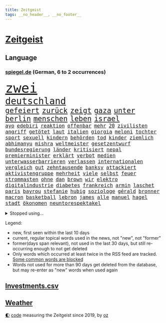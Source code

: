 ```yaml
---
title: Zeitgeist
tags: __no_header__, __no_footer__
---
```


# [Zeitgeist](https://oliz.io/zeitgeist/)

## Language

<h3><a href="https://www.spiegel.de" target="_blank">spiegel.de</a> (German, 6 to 2 occurrences)</h3>
<p style="font-family:monospace">
<span style="font-size:32pt"><a href="news_links.html#zwei" class="current">zwei</a></span>
<br>
<span style="font-size:22pt"><a href="news_links.html#deutschland" class="current">deutschland</a></span>
<br>
<span style="font-size:17pt"><a href="news_links.html#gefeiert" class="current">gefeiert</a></span>
<span style="font-size:17pt"><a href="news_links.html#zurück" class="current">zurück</a></span>
<span style="font-size:17pt"><a href="news_links.html#zeigt" class="current">zeigt</a></span>
<span style="font-size:17pt"><a href="news_links.html#gaza" class="current">gaza</a></span>
<span style="font-size:17pt"><a href="news_links.html#unter" class="current">unter</a></span>
<span style="font-size:17pt"><a href="news_links.html#berlin" class="current">berlin</a></span>
<span style="font-size:17pt"><a href="news_links.html#menschen" class="current">menschen</a></span>
<span style="font-size:17pt"><a href="news_links.html#leben" class="current">leben</a></span>
<span style="font-size:17pt"><a href="news_links.html#israel" class="current">israel</a></span>
<br>
<span style="font-size:12pt"><a href="news_links.html#ayo" class="new">ayo</a></span>
<span style="font-size:12pt"><a href="news_links.html#edebiri" class="new">edebiri</a></span>
<span style="font-size:12pt"><a href="news_links.html#reaktion" class="current">reaktion</a></span>
<span style="font-size:12pt"><a href="news_links.html#offenbar" class="current">offenbar</a></span>
<span style="font-size:12pt"><a href="news_links.html#mehr" class="current">mehr</a></span>
<span style="font-size:12pt"><a href="news_links.html#20" class="current">20</a></span>
<span style="font-size:12pt"><a href="news_links.html#zivilisten" class="current">zivilisten</a></span>
<span style="font-size:12pt"><a href="news_links.html#angriff" class="current">angriff</a></span>
<span style="font-size:12pt"><a href="news_links.html#getötet" class="current">getötet</a></span>
<span style="font-size:12pt"><a href="news_links.html#laut" class="current">laut</a></span>
<span style="font-size:12pt"><a href="news_links.html#italien" class="current">italien</a></span>
<span style="font-size:12pt"><a href="news_links.html#giorgia" class="current">giorgia</a></span>
<span style="font-size:12pt"><a href="news_links.html#meloni" class="current">meloni</a></span>
<span style="font-size:12pt"><a href="news_links.html#tochter" class="current">tochter</a></span>
<span style="font-size:12pt"><a href="news_links.html#sport" class="current">sport</a></span>
<span style="font-size:12pt"><a href="news_links.html#sexuell" class="current">sexuell</a></span>
<span style="font-size:12pt"><a href="news_links.html#kindern" class="current">kindern</a></span>
<span style="font-size:12pt"><a href="news_links.html#behörden" class="current">behörden</a></span>
<span style="font-size:12pt"><a href="news_links.html#tod" class="current">tod</a></span>
<span style="font-size:12pt"><a href="news_links.html#kinder" class="current">kinder</a></span>
<span style="font-size:12pt"><a href="news_links.html#ziemlich" class="current">ziemlich</a></span>
<span style="font-size:12pt"><a href="news_links.html#abhimanyu" class="new">abhimanyu</a></span>
<span style="font-size:12pt"><a href="news_links.html#mishra" class="new">mishra</a></span>
<span style="font-size:12pt"><a href="news_links.html#weltmeister" class="current">weltmeister</a></span>
<span style="font-size:12pt"><a href="news_links.html#gesetzentwurf" class="new">gesetzentwurf</a></span>
<span style="font-size:12pt"><a href="news_links.html#bundesregierung" class="current">bundesregierung</a></span>
<span style="font-size:12pt"><a href="news_links.html#länder" class="current">länder</a></span>
<span style="font-size:12pt"><a href="news_links.html#kritisiert" class="current">kritisiert</a></span>
<span style="font-size:12pt"><a href="news_links.html#nepal" class="new">nepal</a></span>
<span style="font-size:12pt"><a href="news_links.html#premierminister" class="current">premierminister</a></span>
<span style="font-size:12pt"><a href="news_links.html#erklärt" class="current">erklärt</a></span>
<span style="font-size:12pt"><a href="news_links.html#verbot" class="current">verbot</a></span>
<span style="font-size:12pt"><a href="news_links.html#medien" class="current">medien</a></span>
<span style="font-size:12pt"><a href="news_links.html#unterwasserbarrieren" class="new">unterwasserbarrieren</a></span>
<span style="font-size:12pt"><a href="news_links.html#verlassen" class="current">verlassen</a></span>
<span style="font-size:12pt"><a href="news_links.html#internationalen" class="current">internationalen</a></span>
<span style="font-size:12pt"><a href="news_links.html#vergleich" class="current">vergleich</a></span>
<span style="font-size:12pt"><a href="news_links.html#gut" class="current">gut</a></span>
<span style="font-size:12pt"><a href="news_links.html#zehntausende" class="current">zehntausende</a></span>
<span style="font-size:12pt"><a href="news_links.html#banksy" class="new">banksy</a></span>
<span style="font-size:12pt"><a href="news_links.html#attackiert" class="current">attackiert</a></span>
<span style="font-size:12pt"><a href="news_links.html#aktivistengruppe" class="current">aktivistengruppe</a></span>
<span style="font-size:12pt"><a href="news_links.html#mehrheit" class="current">mehrheit</a></span>
<span style="font-size:12pt"><a href="news_links.html#viele" class="current">viele</a></span>
<span style="font-size:12pt"><a href="news_links.html#selbst" class="current">selbst</a></span>
<span style="font-size:12pt"><a href="news_links.html#feuer" class="current">feuer</a></span>
<span style="font-size:12pt"><a href="news_links.html#strommasten" class="new">strommasten</a></span>
<span style="font-size:12pt"><a href="news_links.html#ohne" class="current">ohne</a></span>
<span style="font-size:12pt"><a href="news_links.html#dan" class="new">dan</a></span>
<span style="font-size:12pt"><a href="news_links.html#brown" class="current">brown</a></span>
<span style="font-size:12pt"><a href="news_links.html#wir" class="current">wir</a></span>
<span style="font-size:12pt"><a href="news_links.html#elektro" class="new">elektro</a></span>
<span style="font-size:12pt"><a href="news_links.html#digitalindustrie" class="new">digitalindustrie</a></span>
<span style="font-size:12pt"><a href="news_links.html#diabetes" class="current">diabetes</a></span>
<span style="font-size:12pt"><a href="news_links.html#frankreich" class="current">frankreich</a></span>
<span style="font-size:12pt"><a href="news_links.html#armin" class="current">armin</a></span>
<span style="font-size:12pt"><a href="news_links.html#laschet" class="new">laschet</a></span>
<span style="font-size:12pt"><a href="news_links.html#paris" class="current">paris</a></span>
<span style="font-size:12pt"><a href="news_links.html#bayrou" class="current">bayrou</a></span>
<span style="font-size:12pt"><a href="news_links.html#stefanie" class="current">stefanie</a></span>
<span style="font-size:12pt"><a href="news_links.html#hubig" class="current">hubig</a></span>
<span style="font-size:12pt"><a href="news_links.html#soziologe" class="current">soziologe</a></span>
<span style="font-size:12pt"><a href="news_links.html#gérald" class="new">gérald</a></span>
<span style="font-size:12pt"><a href="news_links.html#bronner" class="new">bronner</a></span>
<span style="font-size:12pt"><a href="news_links.html#macron" class="current">macron</a></span>
<span style="font-size:12pt"><a href="news_links.html#basketball" class="current">basketball</a></span>
<span style="font-size:12pt"><a href="news_links.html#lebron" class="new">lebron</a></span>
<span style="font-size:12pt"><a href="news_links.html#james" class="current">james</a></span>
<span style="font-size:12pt"><a href="news_links.html#alle" class="current">alle</a></span>
<span style="font-size:12pt"><a href="news_links.html#manuel" class="new">manuel</a></span>
<span style="font-size:12pt"><a href="news_links.html#hagel" class="current">hagel</a></span>
<span style="font-size:12pt"><a href="news_links.html#stadt" class="current">stadt</a></span>
<span style="font-size:12pt"><a href="news_links.html#ökonomen" class="current">ökonomen</a></span>
<span style="font-size:12pt"><a href="news_links.html#neuntorespektakel" class="new">neuntorespektakel</a></span>
</p>
<details>
<summary>Stopped using...</summary>
<p class="former" style="font-size:12pt">
cristiano(1784) ronaldo(1784) anne(1781) dienstag(1781) weltweiten(1781) depressionen(1780) tödlicher(1780) betrieb(1779) gemeldet(1779) madrid(1779) phase(1779) plus(1779) behörde(1778) weitergeht(1778) aufgerufen(1777) beschluss(1777) biden(1777) bitten(1777) facebook(1777) schien(1777) treffer(1777) verlegt(1777) englischen(1776) genannt(1776) juden(1776) verteilt(1776) geäußert(1775) profitiert(1775) reich(1775) scheinen(1775) untersuchungen(1775) botschaften(1774) mitglied(1774) software(1774) verbindung(1774) 32(1773) anwälte(1773) meinem(1773) dreimal(1772) eingestellt(1772) investitionen(1772) super(1772) verhaftet(1772) anteil(1771) besonderen(1771) bull(1771) see(1771) infektion(1769) rät(1769) sports(1769) aktiv(1768) militärs(1768) oppositionelle(1767) erhielt(1766) lügen(1766) werbung(1766) distanziert(1765) trainiert(1765) bewegen(1764) antwort(1763) erkrankung(1763) gekauft(1763) geprägt(1763) klimapolitik(1763) expräsident(1762) anhänger(1761) aufgenommen(1761) treiben(1759) aufhalten(1758) tiefen(1758) hängt(1757) eigenes(1754) leider(1754) nah(1754) näher(1754) schrecken(1753) überleben(1753) pleite(1751) stürzen(1750) journalist(1749) stress(1748) training(1748) provoziert(1744) munition(1743) iranischen(1742) kandidatur(1742) dramatischen(1737) einblicke(1726) karlsruhe(1719) abschluss(1716) langjährige(1666) expräsidenten(1650) blut(1600) charles(1577) ausnahme(1519) ohnehin(1510) las(1490) börsen(1452) gehälter(1441) straftaten(1423) spezielle(1409) betrüger(1380) unserem(1371) seltene(1362) fördern(1338) weiten(1327) überwachung(1318) mut(1281) terror(1272) beschuss(1264) eingetroffen(1250) günstiger(1244) besetzten(1239) erlauben(1235) antisemitische(1223) schlamm(1205) partnerin(1150) dramatische(1141) legal(1129) nation(1106) begegnung(1065) versehen(1044) todesstrafe(1023) umso(1015) flugabwehr(1012) staates(1012) verbrenner(1006) lauter(994) wechselte(993) mächtige(986) praxis(971) viertagewoche(962) vorstand(958) unruhe(917) jugend(896) duisburg(895) glas(877) wiederwahl(874) trikot(845) schlagabtausch(819) sizilien(809) drastische(807) festgestellt(800) pass(776) nahostkonflikt(774) höheren(761) nächster(757) torwart(749) zweifelt(739) kandidiert(737) knie(732) körperliche(730) momente(725) miliz(714) boeing(703) verfolgte(699) raumstation(692) version(688) beschuldigt(687) aufruhr(686) besetzung(686) unternehmens(686) nominierung(669) wild(658) adam(650) aufwand(645) unterschätzt(639) student(635) indischen(626) historischer(614) iss(608) finanziellen(605) teamkollegen(602) wahr(591) firmenchef(590) le(588) anthony(584) minus(579) senator(569) abgewiesen(564) erleichtert(560) zurückziehen(560) justin(550) zoo(547) wütet(543) freut(541) rheinmetall(537) planung(536) stewart(535) outfits(532) schülerinnen(529) klettert(527) fehlern(526) kriegsführung(511) noah(506) drin(503) instanz(499) türen(498) figuren(490) weber(487) verspielt(485) systematisch(476) beweist(475) beliebtesten(464) ignorieren(462) späten(462) france(460) beschließen(459) steven(450) 200000(448) verwaltungsgericht(443) herum(439) co₂ausstoß(435) /(433) smith(431) urteile(431) eingebrochen(425) bewahrt(421) beschert(414) zeichnen(414) saskia(409) auszugeben(407) gesichert(404) kandidieren(404) katzen(402) abnehmspritzen(400) inlandsgeheimdienst(398) untergang(394) abbrechen(393) drehen(392) yoga(387) konkret(386) versammeln(383) verzweifelt(383) aktionäre(382) scheiterten(379) zögern(378) autokraten(369) ifoinstituts(365) verpasste(365) konzernchef(364) weitermachen(363) khan(361) unterbringung(358) bauarbeiten(357) nutzerinnen(354) organisierte(353) beweis(348) alex(342) anzahl(341) leipziger(341) zwang(336) 2500(335) washingtons(333) stärkt(332) ausgerichtet(328) königreich(327) ursprung(327) annäherung(326) bka(325) unbeeindruckt(325) combs(322) diddy(322) sean(322) verwandten(322) anzeigen(321) strohe(319) eilt(317) vegas(316) veranstaltungen(314) vorsorglich(314) adhs(313) aktueller(313) billiger(313) stromausfälle(311) stanley(310) aufrüstung(309) maler(306) exporte(302) gestimmt(302) qualifiziert(302) mitgeteilt(297) spdfraktionschef(297) leere(296) jake(291) überzieht(290) überlegt(289) exchef(285) gelder(285) ruhen(284) sexismus(284) hingerichtet(282) kongress(280) winden(280) klimaziele(277) cdupolitikerin(276) pompeji(273) scharfer(269) 57(267) 97(267) betreuung(265) versus(265) unionsfraktion(264) übergeben(264) französin(261) ed(260) realistisch(260) sheeran(260) leichte(257) steuer(255) verließen(254) netflixserie(253) medizinischen(252) general(251) verzicht(251) rückkehrer(249) internationaler(248) spurensuche(248) zündet(246) affront(245) nasa(245) wiederum(241) schülern(240) erwartete(239) heide(238) winzige(238) gebühr(236) schlagzeuger(236) schmuggel(236) empfehlen(234) solch(234) überstehen(234) selbstkritik(232) batteriehersteller(231) bewertung(231) kaninchen(230) schönheit(228) gold(227) mail(227) konstruktiv(225) milliardenschwere(225) rücksicht(222) malen(221) privat(221) zuhause(220) jene(216) kälte(215) firewall(213) aufgefallen(210) taxi(210) gemüse(209) interviews(208) ruhm(208) außenhandel(206) dazwischen(206) geisel(204) lernt(201) posts(201) lärm(200) manuela(200) premiere(200) wohnmobil(200) notenbank(199) rückgängig(199) aschaffenburg(198) tausender(198) bargeld(195) nähern(192) unterzeichnet(192) auszuschließen(191) bonus(191) entwickelte(190) berlinerin(188) erden(187) spielberg(185) niedrigere(184) witkoff(184) abitur(183) aufruf(183) ausschluss(183) marie(183) oper(183) schranken(183) kulturstaatsminister(182) aufgegeben(181) verträge(181) osbourne(180) ozzy(180) usaid(180) faszination(179) milliardeninvestitionen(179) absitzen(178) roland(178) beherrschen(174) demokratischer(172) hamm(172) längerer(172) auszug(171) engagieren(171) gedachten(171) opa(171) saniert(170) taktik(170) verbinden(170) kollaps(169) debütalbum(168) reichsbürgergruppe(168) 25jähriger(167) slogan(167) übergewicht(167) systems(166) g(165) britisches(164) brücken(164) krachte(164) gesamtes(163) überzahl(163) just(162) jünger(162) luis(162) galatasaray(161) dreist(160) 24jährigen(159) internes(159) 1860(158) benannt(158) geht’s(157) grausame(157) kretschmann(157) ukrainern(157) winfried(157) 56(156) detmold(156) erhöhung(156) wortgefecht(156) hingelegt(155) kriegsgebiet(155) teufel(155) wunden(155) beschlossene(154) scham(154) tusk(154) verdammt(154) bär(153) büttner(153) wahrzeichen(153) bundesweiten(152) geplantes(151) bestellen(150) gynäkologe(149) heldin(149) woidke(149) zielt(149) drohnenattacke(148) experimente(148) gefüllt(148) ökologischen(148) beugen(147) flügen(147) liberaler(147) schwesig(147) wels(147) fähig(146) johansson(146) kürzer(146) marinemanöver(146) scarlett(146) stürme(146) brasilianische(144) gigantischen(143) zollstreits(143) unerlaubt(142) einschränken(141) prozesses(141) schimmel(141) verkürzen(141) netanyahuregierung(140) poleposition(140) qualifying(140) weitreichenden(140) begehrten(139) freispruch(139) jurist(139) erkelenz(138) freistaat(138) junta(138) kalender(138) kampfhandlungen(138) bernie(137) clooney(137) feministin(137) rief(137) josh(135) kiefer(135) ablaufen(134) stich(134) tourismus(134) tatsächliche(133) verunsichern(133) reinigen(132) terrorverdacht(132) fitzek(131) geheim(130) prognose(130) wolfram(130) nationalspielerinnen(129) airbus(128) frustriert(128) funktion(128) lies(128) lyon(128) satellitenbilder(128) siedlern(128) anja(127) aufschluss(127) auftragsbücher(127) ermordete(127) juliane(127) kalifornische(127) mls(127) spiegelreporterin(127) bemerkenswerter(126) wirtschaftsvertreter(126) enormen(125) thiel(125) carrie(124) fahrräder(124) kleinem(124) varianten(124) beruhigen(123) erwähnte(123) propagandavideo(123) ausspioniert(122) brandenburgs(122) fernverkehr(122) hasan(121) kultusminister(121) ambitionierten(120) booker(120) cory(120) sonntagmorgen(120) weinen(120) messe(119) schulz(119) abgelöst(118) kathedrale(118) wall(118) arbeite(117) digitalministerium(117) geeignet(117) inspiriert(117) handelsverband(116) kämpften(116) yair(116) barça(115) exporteure(115) kürzester(115) ritter(115) magath(114) neuköllner(114) tabletten(114) atombombenabwurf(113) batterien(113) hiroshima(113) slogans(113) audretsch(112) epstein(112) großmutter(112) jobcenter(112) katholiken(112) portion(112) testet(112) eingehandelt(111) kläger(111) gerichtshofs(109) journal(109) parteiinterne(109) victoria(109) wohnsitz(109) amal(108) herstellen(108) spendet(108) tue(108) unterfangen(108) zugeschlagen(108) kategorisch(107) label(107) südamerika(107) don(106) handgepäck(106) haushaltsausschuss(106) selfie(106) territoriale(106) verbünden(106) verstört(106) waldbrandes(106) 135(105) deep(105) intensiv(105) jenna(105) lebewesen(105) ortega(105) videoaufnahmen(105) woelki(105) köpfe(104) schulsystem(104) unverantwortlich(104) wednesday(104) ansturm(103) kletterte(103) parteigelder(102) asche(101) gepäck(101) sommerpause(101) weimer(101) ärmeren(101) niedriger(100) interessenten(99) vi(99) elektroantrieb(98) farce(98) kippt(98) meistertitel(98) passagieren(98) anlage(97) grillen(97) mahmoud(97) oppositionsführer(97) setzten(97) aufgebaut(96) summer(96) indiana(95) tiergarten(95) vorsatz(95) bundeswirtschaftsministerin(94) gastronomie(94) worklifebalance(94) buffett(93) warren(93) 25jährige(92) regelung(92) rumort(92) erholen(91) gravierenden(91) konsumgeständnis(91) stufen(91) vernichtung(91) annahmen(90) anziehen(90) beobachtungen(90) iraner(90) peak(90) wildberger(90) grausamen(89) mclarenfahrer(89) sponsoring(89) tagelange(89) ungesund(89) lehrerverband(88) transfeindlichkeit(88) wenigsten(88) zusammenbruch(88) afrikanerin(87) ausgelesen(87) erstickt(87) mossad(87) sexvideos(87) tiefsee(87) vorgaben(87) 122(86) bürokratieabbau(86) chatgptanbieter(86) interessant(86) mitgründer(86) spielflächen(86) beisein(85) bronzestatue(85) feierlichen(85) nationaltorwart(85) regierende(85) spaghetti(85) cohen(84) grausamkeit(84) inácio(84) luiz(84) lula(84) rasant(84) schufteten(84) städtetrip(84) unvereinbarkeitsbeschluss(84) atombomben(83) freigibt(83) gedruckt(83) millionär(83) musikvideo(83) mützenich(83) robotaxis(83) vorm(83) wadephuls(83) abstecher(82) aufsehenerregenden(82) floridas(82) jim(82) leverkusener(82) picasso(82) populär(82) rissen(82) schwierigste(82) skulptur(82) digitalminister(81) erfolgsgeschichten(81) hsvpräsident(81) more(81) prideparade(81) schleppte(81) steine(81) stellvertretender(81) versäumnisse(81) anwältin(80) kleinsten(80) schlicht(80) texten(80) vegetarische(80) marcandré(79) stegen(79) ter(79) weltuntergang(79) formel1rennen(78) landeskriminalamt(78) rupert(78) arbeitsumfeld(77) aushandeln(77) desantis(77) erläutert(77) fronten(77) ideologisch(77) katastrophen(77) optimistischer(77) techunternehmen(77) virtuellen(77) beschreiben(76) einbringen(76) gerissen(76) gilmore(76) handelskonflikte(76) lapid(76) massentourismus(76) sandler(76) sanierungen(76) sportlern(76) staatsgäste(76) zwecke(76) gesamtsieg(75) jet(75) mauritius(75) mittelstaedt(75) verzweifeln(75) widmet(75) 2002(74) little(74) schnellsten(74) terry(74) toxisches(74) exportstopp(73) gestohlene(73) politikwechsel(73) schwerfällt(73) sicheren(73) urheberrecht(73) fahrerinnen(72) fies(72) flugzeugbauer(72) kardashian(72) kurzschluss(72) mboko(72) trauern(72) 182(71) antwortet(71) aufgestaut(71) christi(71) entkriminalisierung(71) entsendet(71) mobilfunkempfang(71) proben(71) registrierte(71) yorks(71) dammbruch(70) erpressen(70) erwirbt(70) grillmeisterschaft(70) kreise(70) punktsieg(70) rekordzahl(70) williamson(70) zwanzig(70) dummen(69) lehnte(69) nannten(69) schadsoftware(69) anstehendes(68) schutt(68) xmal(68) außenseiterin(67) gegenzug(67) hilflosigkeit(67) klarkommen(67) like(67) mg(67) mitmenschen(67) seitz(67) that(67) unterschätzte(67) ausgebaut(66) badenwürttembergs(66) bundestagsabgeordnete(66) championsleaguetitel(66) fabriken(66) signalisieren(66) tigerbabys(66) ökosystem(66) aberkennung(65) cameron(65) digitalisierung(65) extremistischer(65) ferienanlage(65) kräften(65) maus(65) nase(65) verurteilter(65) canberra(64) fehlerhafte(64) klagende(64) torpedieren(64) abschlussbericht(63) achtziger(63) eventuell(63) kippen(63) defizite(62) lilly(62) errechnet(61) kakadus(61) magnum(61) pablo(61) sozialleistungen(61) carsharinganbieter(60) drohende(60) einzuführen(60) erpressung(60) miles(60) universum(60) brust(59) eingebracht(59) geliebtes(59) kalt(59) lesbar(59) schrieben(59) traditionshaus(59) atombombe(58) herzlich(58) kulturschaffende(58) leroy(58) mecklenburgvorpommerns(58) sané(58) energiebedarf(57) filmcharaktere(57) herhalten(57) kompetenzen(57) nashörner(57) sorten(57) wiederholte(57) ächzen(57) kelly(56) norbert(56) tyrannosaurus(56) verschleppten(56) verzögerung(56) befassen(55) hochbegabte(55) wasserkrise(55) automobilindustrie(54) blechlawine(54) shirin(54) steuerprüfungen(54) atomwissenschaftler(53) ausstattung(53) biontech(53) erschütterte(53) montreal(53) ressort(53) vernünftig(53) entsprechend(52) goldschakal(52) haseloff(52) lämmer(52) nuklearanlage(52) tägliche(52) verarbeitung(52) weltreise(52) cduabgeordnete(51) kerstin(51) norwegischen(51) passagierflugzeug(51) regionalzug(51) springerstiefel(51) todesurteil(51) betrügerische(50) hobbit(50) importen(50) kindesentführung(50) atmen(49) basketballerin(49) beansprucht(49) beeindruckenden(49) favoritin(49) verheerend(49) öldepot(49) ausstrahlen(48) capri(48) grüner(48) kilometern(48) selbstbewusster(48) chen(47) ferraris(47) parker(47) soße(47) stromschlag(47) gefundenen(46) konzertbesucher(46) unbegrenzte(46) wirtschaftswachstum(46) zünden(46) adriana(45) appellieren(45) lauten(45) abgebrannt(44) bombenangriff(44) bradshaw(44) deutschpolnischen(44) mitfahren(44) nachzahlungen(44) wesentlichen(44) gerichten(43) improvisierten(43) schieflage(43) zentralafrikanische(43) feldzug(42) produkt(42) seetang(42) sommerliche(42) zügen(42) ökosysteme(42) impfungen(41) mikroplastik(41) verschwendet(41) wiedergeburt(41) wählergruppen(41) agrarminister(40) geschwächt(40) glaubwürdigkeit(40) privatjets(40) waffensystemen(40) 1903(39) chefarzt(39) hitzebeschwerden(39) interpretiert(39) musikfestivals(39) provokanten(39) taylorjohnson(39) alois(38) angehoben(38) grauen(38) kreislaufprobleme(38) kriegskurs(38) mahlzeiten(38) sachsenanhalts(38) umgekommen(38) verwirklichen(38) überwachen(38) angstschweiß(37) antiisraelische(37) baldige(37) erpresst(37) gesellschaftliche(37) 3i/atlas(36) abschiebegefängnis(36) erzbistum(36) flaschenpost(36) gedanke(36) geschworene(36) gittens(36) offenlegung(36) sonnensystem(36) toll(36) buenos(35) meisterschaften(35) relevante(35) schwitzen(35) ständiges(35) teiler(35) ussängerin(35) vernünftige(35) intime(34) alarmieren(33) bootsausflug(33) craig(33) einfachen(33) einiger(33) gendersprache(33) jubiläum(33) ködern(33) sacken(33) transfernews(33) verstoße(33) verwüstung(33) friedensnobelpreis(32) großfamilien(32) kratzt(32) pendler(32) rivalen(32) schulferien(32) verfasst(32) ac/dc(31) bergretter(31) ergebnissen(31) erreger(31) gelben(31) jahrhunderten(31) kette(31) mel(31) profitierte(31) rabatten(31) ungewöhnlicher(31) winzig(31) wirksam(31) angeschlagenen(30) gefährlichste(30) machtverlust(30) zehntel(30) elba(29) flop(29) frankreichrundfahrt(29) hathaway(29) idris(29) kartelle(29) leichten(29) symbolisch(29) sympathie(29) südkalifornien(29) südküste(29) taufen(29) 67(28) entwaffnung(28) gäbe(28) lenkt(28) propagandavideos(28) reiseziel(28) vizechef(28) abschreckung(27) einsätze(27) gesetzesvorhaben(27) juristin(27) lebensmitteln(27) staatsanwaltschaften(27) umfragewerte(27) währung(27) zurücktreten(27) besatzung(26) cas(26) eingeplant(26) geschmack(26) jane(26) klimafolgen(26) lyles(26) monieren(26) optisch(26) umstimmen(26) wacken(26) wen(26) zusammenhängen(26) überhöhte(26) bouffier(25) burkhard(25) ekitiké(25) ertrinken(25) gap(25) labubus(25) brady(24) brisant(24) cherry(24) dolomiten(24) finanzexperten(24) gelbe(24) gelegenheitsjobs(24) republikanern(24) superman(24) verbreiteten(24) breitete(23) exklusive(23) gedauert(23) interstellaren(23) kaufpreise(23) kometen(23) ludwig(23) miller(23) nora(23) schwimmwm(23) spitzensport(23) wegfall(23) überzeugungsarbeit(23) berichterstattung(22) durchschnittlich(22) olympischen(22) passenden(22) richterkandidatin(22) verhärtet(22) zollpläne(22) übereinstimmenden(22) abgenommen(21) cain(21) datenanalyse(21) dean(21) schüchternheit(21) wegovy(21) bestes(20) darbietung(20) drauf(20) einfuhren(20) nachbarstaaten(20) testspiel(20) unbequem(20) allerletzten(19) epsteinakten(19) klemm(19) landwirtschaftsministeriums(19) lieferando(19) liter(19) staatsanwältin(19) umstieg(19) islamistischer(18) peterording(18) rechtlich(18) sankt(18) torsten(18) autonomes(17) colbert(17) dosb(17) heikel(17) jemals(17) porto(17) tatsächlich …(17) antikorruptionsbehörden(16) kletterkünste(16) vergibt(16) vertrieben(16) ahnung(15) angepriesen(15) einigt(15) emmynominierung(15) erlaubnis(15) fanatischer(15) patriotsysteme(15) ressorts(15) unbeirrt(15) ausgestiegen(14) betrugsvorwurf(14) ismaik(14) murdoch(14) putschversuchs(14) pöbeleien(14) sommerferiendebatte(14) usfirma(14) zurückgezahlt(14) bergrettung(13) bußgeldbescheide(13) kadaver(13) moraes(13) naturschutzbund(13) sofortigen(13) abstand(12) arbeitslose(12) bundespräsidentin(12) festigen(12) fossil(12) wahldebakel(12) 4000(11) abwurf(11) aushungerung(11) brandt(11) katastrophalen(11) kimodelle(11) mitleidenschaft(11) palantir(11) passion(11) polizeisoftware(11) unsinn(11)
</p>
</details>
<p>Legend:
<ul>
<li><span class="new">new</span>, first seen within the last 10 days</li>
<li><span class="current">current</span>, regular topical words used in the news, not "new", not "former"</li>
<li><span class="former">former(days span relevant)</span>, not used in the last 30 days, but still re-occurring enough to not get deleted</li>
<li>Only words which occurred at least twice in the RSS feed are tracked. <a href="language/filters.py">Some common words are blocked</a></li>
<li>Words not used for more than 90 days get deleted from the database, but may re-enter as "new" words when used again</li>
</ul>
</p>

## [Investments](investments.html)[.csv](investments.csv)

## [Weather](weather.html)

<footer>
<a href="javascript:toggleTheme()" class="nav">🌓</a>
<a href="https://github.com/ooz/zeitgeist">code</a> measuring the Zeitgeist since 2019, by <a href="https://oliz.io">oz</a>
</footer>
